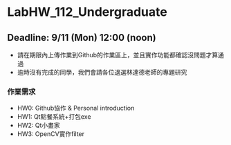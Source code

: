 # LabHW_112_Undergraduate
## Deadline: 9/11 (Mon) 12:00 (noon)
- 請在期限內上傳作業到Github的作業區上，並且實作功能都確認沒問題才算通過
- 逾時沒有完成的同學，我們會請各位退選林達德老師的專題研究
### 作業需求
- HW0: Github協作 & Personal introduction
- HW1: Qt點餐系統+打包exe
- HW2: Qt小畫家
- HW3: OpenCV實作filter

